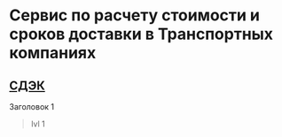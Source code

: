 # Сервис по расчету стоимости и сроков доставки в Транспортных компаниях
## [СДЭК](https://www.cdek.ru/ru)
 Заголовок 1
> lvl 1
